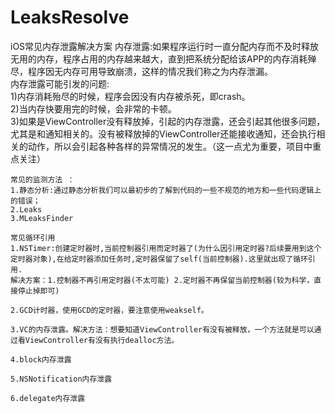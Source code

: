 # LeaksResolve
iOS常见内存泄露解决方案
    内存泄露:如果程序运行时一直分配内存而不及时释放无用的内存，程序占用的内存越来越大，直到把系统分配给该APP的内存消耗殚尽，程序因无内存可用导致崩溃，这样的情况我们称之为内存泄漏。  
    内存泄露可能引发的问题:  
    1)内存消耗殆尽的时候，程序会因没有内存被杀死，即crash。  
    2)当内存快要用完的时候，会非常的卡顿。  
    3)如果是ViewController没有释放掉，引起的内存泄露，还会引起其他很多问题，尤其是和通知相关的。没有被释放掉的ViewController还能接收通知，还会执行相关的动作，所以会引起各种各样的异常情况的发生。（这一点尤为重要，项目中重点关注）
    
    常见的监测方法 ：
    1.静态分析:通过静态分析我们可以最初步的了解到代码的一些不规范的地方和一些代码逻辑上的错误；
    2.Leaks
    3.MLeaksFinder
    
    常见循环引用
    1.NSTimer:创建定时器时,当前控制器引用而定时器了(为什么因引用定时器?后续要用到这个定时器对象),在给定时器添加任务时,定时器保留了self(当前控制器).这里就出现了循环引用.
    解决方案：1.控制器不再引用定时器(不太可能) 2.定时器不再保留当前控制器(较为科学，直接停止掉即可)
    
    2.GCD计时器，使用GCD的定时器，要注意使用weakself。
    
    3.VC的内存泄露。解决方法：想要知道ViewController有没有被释放，一个方法就是可以通过看ViewController有没有执行dealloc方法。
    
    4.block内存泄露
    
    5.NSNotification内存泄露
    
    6.delegate内存泄露

